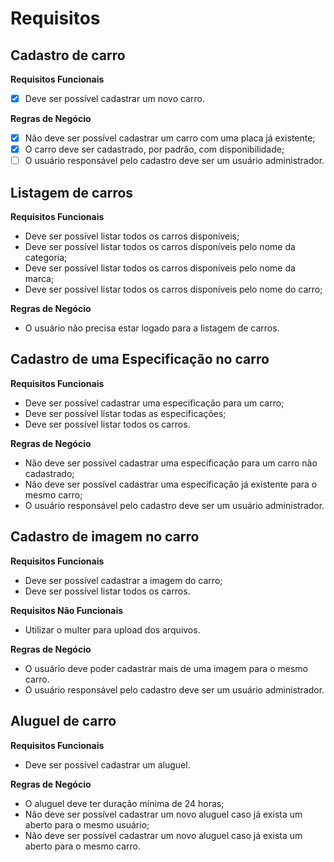 # Requisitos

## Cadastro de carro

**Requisitos Funcionais**
- [X] Deve ser possível cadastrar um novo carro.

**Regras de Negócio**
- [X] Não deve ser possível cadastrar um carro com uma placa já existente;
- [X] O carro deve ser cadastrado, por padrão, com disponibilidade;
- [ ] O usuário responsável pelo cadastro deve ser um usuário administrador.

## Listagem de carros

**Requisitos Funcionais**
- Deve ser possível listar todos os carros disponíveis;
- Deve ser possível listar todos os carros disponíveis pelo nome da categoria;
- Deve ser possível listar todos os carros disponíveis pelo nome da marca;
- Deve ser possível listar todos os carros disponíveis pelo nome do carro;

**Regras de Negócio**
- O usuário não precisa estar logado para a listagem de carros.

## Cadastro de uma Especificação no carro

**Requisitos Funcionais**
- Deve ser possível cadastrar uma especificação para um carro;
- Deve ser possível listar todas as especificações;
- Deve ser possível listar todos os carros.

**Regras de Negócio**
- Não deve ser possível cadastrar uma especificação para um carro não cadastrado;
- Não deve ser possível cadastrar uma especificação já existente para o mesmo carro;
- O usuário responsável pelo cadastro deve ser um usuário administrador.

## Cadastro de imagem no carro

**Requisitos Funcionais**
- Deve ser possível cadastrar a imagem do carro;
- Deve ser possível listar todos os carros.

**Requisitos Não Funcionais**
- Utilizar o multer para upload dos arquivos.

**Regras de Negócio**
- O usuário deve poder cadastrar mais de uma imagem para o mesmo carro.
- O usuário responsável pelo cadastro deve ser um usuário administrador.

## Aluguel de carro

**Requisitos Funcionais**
- Deve ser possível cadastrar um aluguel.

**Regras de Negócio**
- O aluguel deve ter duração mínima de 24 horas;
- Não deve ser possível cadastrar um novo aluguel caso já exista um aberto para o mesmo usuário;
- Não deve ser possível cadastrar um novo aluguel caso já exista um aberto para o mesmo carro.